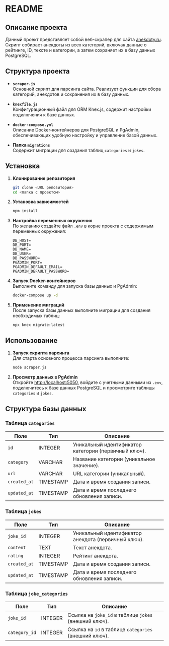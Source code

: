 # README

## Описание проекта

Данный проект представляет собой веб-скрапер для сайта [anekdoty.ru](https://anekdoty.ru). Скрипт собирает анекдоты из всех категорий, включая данные о рейтинге, ID, тексте и категории, а затем сохраняет их в базу данных PostgreSQL.

## Структура проекта

- **`scraper.js`**  
  Основной скрипт для парсинга сайта. Реализует функции для сбора категорий, анекдотов и сохранения их в базу данных.

- **`knexfile.js`**  
  Конфигурационный файл для ORM Knex.js, содержит настройки подключения к базе данных.

- **`docker-compose.yml`**  
  Описание Docker-контейнеров для PostgreSQL и PgAdmin, обеспечивающих удобную настройку и управление базой данных.

- **Папка `migrations`**  
  Содержит миграции для создания таблиц `categories` и `jokes`.

## Установка

1. **Клонирование репозитория**

   ```bash
   git clone <URL репозитория>
   cd <папка с проектом>
   ```

2. **Установка зависимостей**

   ```bash
   npm install
   ```

3. **Настройка переменных окружения**  
   По желанию создайте файл `.env` в корне проекта с содержимым переменных окружения:

   ```plaintext
   DB_HOST=
   DB_PORT=
   DB_NAME=
   DB_USER=
   DB_PASSWORD=
   PGADMIN_PORT=
   PGADMIN_DEFAULT_EMAIL=
   PGADMIN_DEFAULT_PASSWORD=
   ```

4. **Запуск Docker-контейнеров**  
   Выполните команду для запуска базы данных и PgAdmin:

   ```bash
   docker-compose up -d
   ```

5. **Применение миграций**  
   После запуска базы данных выполните миграции для создания необходимых таблиц:
   ```bash
   npx knex migrate:latest
   ```

## Использование

1. **Запуск скрипта парсинга**  
   Для старта основного процесса парсинга выполните:

   ```bash
   node scraper.js
   ```

2. **Просмотр данных в PgAdmin**  
   Откройте [http://localhost:5050](http://localhost:5050), войдите с учетными данными из `.env`, подключитесь к базе данных PostgreSQL и просмотрите таблицы `categories` и `jokes`.

## Структура базы данных

### Таблица `categories`

| Поле         | Тип       | Описание                                             |
| ------------ | --------- | ---------------------------------------------------- |
| `id`         | INTEGER   | Уникальный идентификатор категории (первичный ключ). |
| `category`   | VARCHAR   | Название категории (уникальное значение).            |
| `url`        | VARCHAR   | URL категории (уникальный).                          |
| `created_at` | TIMESTAMP | Дата и время создания записи.                        |
| `updated_at` | TIMESTAMP | Дата и время последнего обновления записи.           |

### Таблица `jokes`

| Поле         | Тип       | Описание                                            |
| ------------ | --------- | --------------------------------------------------- |
| `joke_id`    | INTEGER   | Уникальный идентификатор анекдота (первичный ключ). |
| `content`    | TEXT      | Текст анекдота.                                     |
| `rating`     | INTEGER   | Рейтинг анекдота.                                   |
| `created_at` | TIMESTAMP | Дата и время создания записи.                       |
| `updated_at` | TIMESTAMP | Дата и время последнего обновления записи.          |

### Таблица `joke_categories`

| Поле          | Тип     | Описание                                              |
| ------------- | ------- | ----------------------------------------------------- |
| `joke_id`     | INTEGER | Ссылка на `joke_id` в таблице `jokes` (внешний ключ). |
| `category_id` | INTEGER | Ссылка на `id` в таблице `categories` (внешний ключ). |

